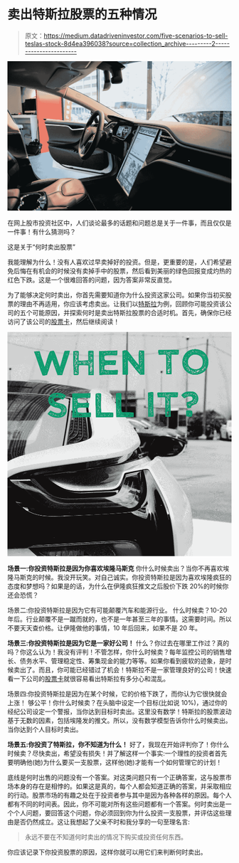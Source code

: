 # 卖出特斯拉股票的五种情况

> 原文：<https://medium.datadriveninvestor.com/five-scenarios-to-sell-teslas-stock-8d4ea396038?source=collection_archive---------2----------------------->

![](img/c7a68bad2cbc67810128573b67dea4bf.png)

在网上股市投资社区中，人们谈论最多的话题和问题总是关于一件事，而且仅仅是一件事！有什么猜测吗？

这是关于“何时卖出股票”

我能理解为什么！没有人喜欢过早卖掉好的投资。但是，更重要的是，人们希望避免后悔在有机会的时候没有卖掉手中的股票，然后看到美丽的绿色回报变成灼热的红色下跌。这是一个很难回答的问题，因为答案非常反直觉。

为了能够决定何时卖出，你首先需要知道你为什么投资这家公司。如果你当初买股票的理由不再适用，你应该考虑卖出。让我们以[特斯拉](https://stockcard.io/TSLA)为例，回顾你可能投资该公司的五个可能原因，并探索何时是卖出特斯拉股票的合适时机。首先，确保你已经访问了该公司的[股票卡](https://stockcard.io/TSLA)，然后继续阅读！

![](img/579fbd369671217647447f3b15cf8b55.png)

**场景一:你投资特斯拉是因为你喜欢埃隆马斯克**
你什么时候卖出？当你不再喜欢埃隆马斯克的时候。我没开玩笑。对自己诚实。你投资特斯拉是因为喜欢埃隆疯狂的态度和梦想吗？如果是的话，为什么在伊隆疯狂推文之后股价下跌 20%的时候你还会恐慌？

场景二:你投资特斯拉是因为它有可能颠覆汽车和能源行业。
什么时候卖？10-20 年后。行业颠覆不是一蹴而就的，也不是一年甚至三年的事情。这需要时间。所以不要天天查价格。让伊隆做他的事情，10 年后回来，如果不是 20 年。

**场景三:你投资特斯拉是因为它是一家好公司！**
什么？你过去在哪里工作过？真的吗？你这么认为！我没有评判！不管怎样，你什么时候卖？每年监控公司的销售增长、债务水平、管理稳定性、筹集现金的能力等等。如果你看到疲软的迹象，是时候卖出了。而且，你可能已经错过了机会！特斯拉不是一家管理良好的公司！快速看一下公司的[股票卡](https://stockcard.io/TSLA)就很容易看出特斯拉有多分心和混乱。

场景四:你投资特斯拉是因为在某个时候，它的价格下跌了，而你认为它很快就会上涨！
够公平！你什么时候卖？在头脑中设定一个目标(比如说 10%)，通过你的经纪公司设定一个警报，当你达到目标时卖出。这里没有数学！特斯拉的股票波动基于无数的因素，包括埃隆发的推文。所以，没有数学模型告诉你什么时候卖出。当你达到个人目标时卖出。

**场景五:你投资了特斯拉，你不知道为什么！**
好了，我现在开始评判你了！你什么时候卖？尽快卖出，希望没有损失！并了解这样一个事实:一个理性的投资者首先要明确他(她)为什么要买一支股票，这样他(她)才能有一个如何管理它的计划！

底线是何时出售的问题没有一个答案。对这类问题只有一个正确答案，这与股票市场本身的存在是相悖的。如果这是真的，每个人都会知道正确的答案，并采取相应的行动。股票市场的有趣之处在于投资者参与其中是因为各种各样的原因。每个人都有不同的时间表。因此，你不可能对所有这些问题都有一个答案。何时卖出是一个个人问题，要回答这个问题，你必须回到你为什么投资一支股票，并评估这些理由是否仍然成立。这让我想起了父亲不时和我分享的一句至理名言:

> 永远不要在不知道何时卖出的情况下购买或投资任何东西。

你应该记录下你投资股票的原因，这样你就可以用它们来判断何时卖出。